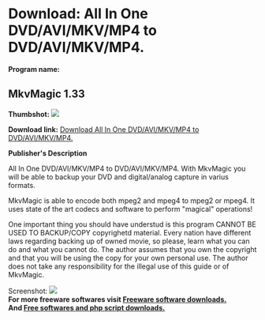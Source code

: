 # Download: All In One DVD/AVI/MKV/MP4 to DVD/AVI/MKV/MP4.

**Program name:**

## MkvMagic 1.33

  
**Thumbshot:** ![](http://www.freewarefiles.com/screenshot/mkvmagic_md.gif)   
  
**Download link:** [Download All In One DVD/AVI/MKV/MP4 to DVD/AVI/MKV/MP4.](http://freesoftwares.boysofts.com/MkvMagic_program_19985.html)  
  


**Publisher's Description**  
  


All In One DVD/AVI/MKV/MP4 to DVD/AVI/MKV/MP4. With MkvMagic you will be able to backup your DVD and digital/analog capture in varius formats. 

MkvMagic is able to encode both mpeg2 and mpeg4 to mpeg2 or mpeg4. It uses state of the art codecs and software to perform "magical" operations!

One important thing you should have understud is this program CANNOT BE USED TO BACKUP/COPY copyrighetd material. Every nation have different laws regarding backing up of owned movie, so please, learn what you can do and what you cannot do. The author assumes that you own the copyright and that you will be using the copy for your own personal use. The author does not take any responsibility for the illegal use of this guide or of MkvMagic. 

  
  
Screenshot: ![](http://www.freewarefiles.com/screenshot/mkvmagic.gif)   
**For more freeware softwares visit [Freeware software downloads.](http://freesoftwares.boysofts.com/)**   
**And [Free softwares and php script downloads.](http://www.boysofts.com/)**
